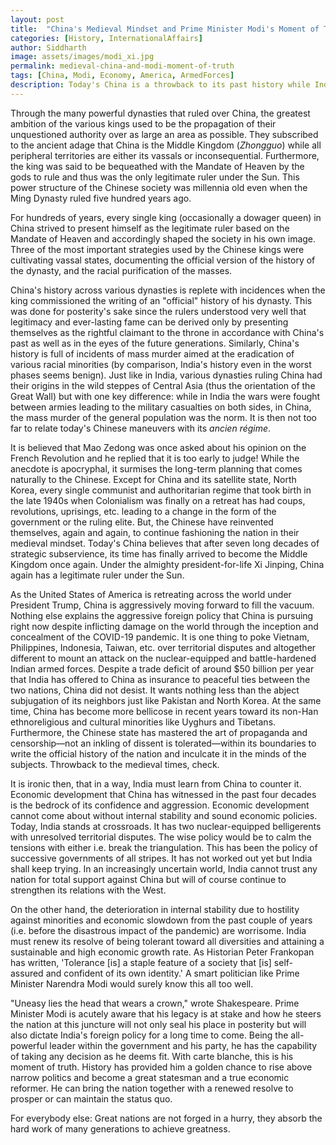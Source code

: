```yaml
---
layout: post
title:  "China's Medieval Mindset and Prime Minister Modi's Moment of Truth"
categories: [History, InternationalAffairs]
author: Siddharth
image: assets/images/modi_xi.jpg
permalink: medieval-china-and-modi-moment-of-truth
tags: [China, Modi, Economy, America, ArmedForces]
description: Today's China is a throwback to its past history while India stands at crossroads.
---
```

Through the many powerful dynasties that ruled over China, the greatest ambition of the various kings used to be the propagation of their unquestioned authority over as large an area as possible. They subscribed to the ancient adage that China is the Middle Kingdom (<i>Zhongguo</i>) while all peripheral territories are either its vassals or inconsequential. Furthermore, the king was said to be bequeathed with the Mandate of Heaven by the gods to rule and thus was the only legitimate ruler under the Sun. This power structure of the Chinese society was millennia old even when the Ming Dynasty ruled five hundred years ago. 

For hundreds of years, every single king (occasionally a dowager queen) in China strived to present himself as the legitimate ruler based on the Mandate of Heaven and accordingly shaped the society in his own image. Three of the most important strategies used by the Chinese kings were cultivating vassal states, documenting the official version of the history of the dynasty, and the racial purification of the masses. 

China's history across various dynasties is replete with incidences when the king commissioned the writing of an "official" history of his dynasty. This was done for posterity's sake since the rulers understood very well that legitimacy and ever-lasting fame can be derived only by presenting themselves as the rightful claimant to the throne in accordance with China's past as well as in the eyes of the future generations. Similarly, China's history is full of incidents of mass murder aimed at the eradication of various racial minorities (by comparison, India's history even in the worst phases seems benign). Just like in India, various dynasties ruling China had their origins in the wild steppes of Central Asia (thus the orientation of the Great Wall) but with one key difference: while in India the wars were fought between armies leading to the military casualties on both sides, in China, the mass murder of the general population was the norm. It is then not too far to relate today's Chinese maneuvers with its <i>ancien régime</i>.

It is believed that Mao Zedong was once asked about his opinion on the French Revolution and he replied that it is too early to judge! While the anecdote is apocryphal, it surmises the long-term planning that comes naturally to the Chinese. Except for China and its satellite state, North Korea, every single communist and authoritarian regime that took birth in the late 1940s when Colonialism was finally on a retreat has had coups, revolutions, uprisings, etc. leading to a change in the form of the government or the ruling elite. But, the Chinese have reinvented themselves, again and again, to continue fashioning the nation in their medieval mindset. Today's China believes that after seven long decades of strategic subservience, its time has finally arrived to become the Middle Kingdom once again. Under the almighty president-for-life Xi Jinping, China again has a legitimate ruler under the Sun. 

As the United States of America is retreating across the world under President Trump, China is aggressively moving forward to fill the vacuum. Nothing else explains the aggressive foreign policy that China is pursuing right now despite inflicting damage on the world through the inception and concealment of the COVID-19 pandemic. It is one thing to poke Vietnam, Philippines, Indonesia, Taiwan, etc. over territorial disputes and altogether different to mount an attack on the nuclear-equipped and battle-hardened Indian armed forces. Despite a trade deficit of around $50 billion per year that India has offered to China as insurance to peaceful ties between the two nations, China did not desist. It wants nothing less than the abject subjugation of its neighbors just like Pakistan and North Korea. At the same time, China has become more bellicose in recent years toward its non-Han ethnoreligious and cultural minorities like Uyghurs and Tibetans. Furthermore, the Chinese state has mastered the art of propaganda and censorship—not an inkling of dissent is tolerated—within its boundaries to write the official history of the nation and inculcate it in the minds of the subjects. Throwback to the medieval times, check. 

It is ironic then, that in a way, India must learn from China to counter it. Economic development that China has witnessed in the past four decades is the bedrock of its confidence and aggression. Economic development cannot come about without internal stability and sound economic policies. Today, India stands at crossroads. It has two nuclear-equipped belligerents with unresolved territorial disputes. The wise policy would be to calm the tensions with either i.e. break the triangulation. This has been the policy of successive governments of all stripes. It has not worked out yet but India shall keep trying. In an increasingly uncertain world, India cannot trust any nation for total support against China but will of course continue to strengthen its relations with the West. 

On the other hand, the deterioration in internal stability due to hostility against minorities and economic slowdown from the past couple of years (i.e. before the disastrous impact of the pandemic) are worrisome. India must renew its resolve of being tolerant toward all diversities and attaining a sustainable and high economic growth rate. As Historian Peter Frankopan has written, 'Tolerance [is] a staple feature of a society that [is] self-assured and confident of its own identity.' A smart politician like Prime Minister Narendra Modi would surely know this all too well.

"Uneasy lies the head that wears a crown," wrote Shakespeare. Prime Minister Modi is acutely aware that his legacy is at stake and how he steers the nation at this juncture will not only seal his place in posterity but will also dictate India's foreign policy for a long time to come. Being the all-powerful leader within the government and his party, he has the capability of taking any decision as he deems fit. With carte blanche, this is his moment of truth. History has provided him a golden chance to rise above narrow politics and become a great statesman and a true economic reformer. He can bring the nation together with a renewed resolve to prosper or can maintain the status quo.

For everybody else: Great nations are not forged in a hurry, they absorb the hard work of many generations to achieve greatness.